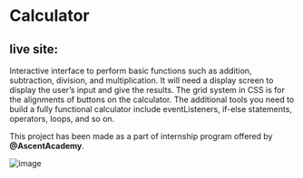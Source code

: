 # Calculator
## live site: 


Interactive interface to perform basic functions such as addition, subtraction, division, and
multiplication. It will need a display screen to display the user’s input and give the results. The grid
system in CSS is for the alignments of buttons on the calculator. The additional tools you need to
build a fully functional calculator include eventListeners, if-else statements, operators, loops, and so
on. 

This project has been made as a part of internship program offered by <b>@AscentAcademy</b>.

![image](https://user-images.githubusercontent.com/125944906/225077377-51e5180d-a9a2-45f7-a1ce-5358add0c141.png)

